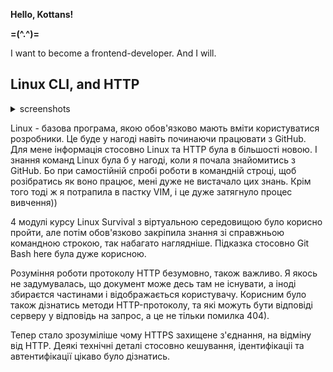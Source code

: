 __Hello, Kottans!__

__=(\^.^\)=__

I want to become a frontend-developer. And I will.

## Linux CLI, and HTTP
<details>
<summary>screenshots</summary>

![screenshot linux num.1](task_linux_cli/resize_Linuxsurvival%201.PNG)
![screenshot linux num.2](task_linux_cli/resize_Linuxsurvival%202.PNG)
![screenshot linux num.3](task_linux_cli/resize_Linuxsurvival%203.PNG)
![screenshot linux num.4](task_linux_cli/resize_Linuxsurvival%204.PNG)

</details>

Linux -  базова програма, якою обов'язково мають вміти користуватися розробники. Це буде у нагоді навіть починаючи працювати з GitHub. Для мене інформація стосовно Linux та HTTP була в більшості новою. І знання команд Linux була б у нагоді, коли я почала знайомитись з GitHub. Бо при самостійній спробі роботи в командній строці, щоб розібратись як воно працює, мені дуже не вистачало цих знань. Крім того тоді ж я потрапила в пастку VIM,  і це дуже затягнуло процес вивчення))

4 модулі курсу Linux Survival з віртуальною середовищою було корисно пройти, але потім обов'язково закріпила знання зі справжньою командною строкою, так набагато наглядніше. Підказка стосовно Git Bash here була дуже корисною.

Розуміння роботи протоколу HTTP безумовно, також важливо. Я якось не задумувалась, що документ може десь там не існувати, а іноді збираєтся частинами і відображається користувачу. Корисним було також дізнатись методи HTTP-протоколу, та які можуть бути відповіді серверу у відповідь на запрос, а це не тільки помилка 404).

Тепер стало зрозуміліше чому HTTPS захищене з'єднання, на відміну від HTTP. Деякі технічні деталі стосовно кешування, ідентифікаціі та автентифікації цікаво було дізнатись.
